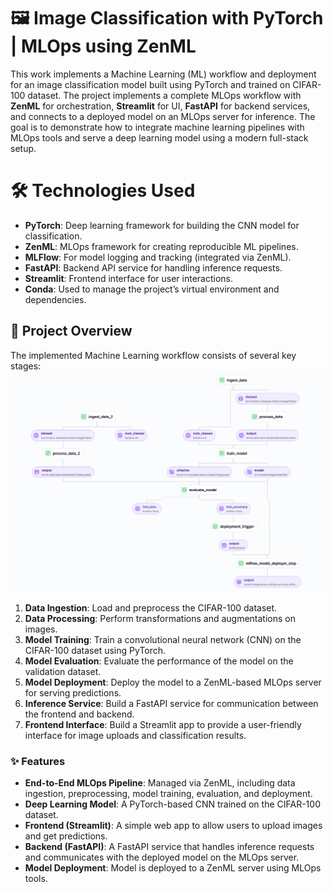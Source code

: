 # 🖼️ Image Classification with PyTorch | MLOps using ZenML
This work implements a Machine Learning (ML) workflow and deployment for an image classification model built using PyTorch and trained on CIFAR-100 dataset. The project implements a complete MLOps workflow with **ZenML** for orchestration, **Streamlit** for UI, **FastAPI** for backend services, and connects to a deployed model on an MLOps server for inference. The goal is to demonstrate how to integrate machine learning pipelines with MLOps tools and serve a deep learning model using a modern full-stack setup.

# 🛠️ Technologies Used
- **PyTorch**: Deep learning framework for building the CNN model for classification.
- **ZenML**: MLOps framework for creating reproducible ML pipelines.
- **MLFlow**: For model logging and tracking (integrated via ZenML).
- **FastAPI**: Backend API service for handling inference requests.
- **Streamlit**: Frontend interface for user interactions.
- **Conda**: Used to manage the project’s virtual environment and dependencies.

## 🎯 Project Overview

The implemented Machine Learning workflow consists of several key stages:
![pipeline](pipeline.png)

1. **Data Ingestion**: Load and preprocess the CIFAR-100 dataset.
2. **Data Processing**: Perform transformations and augmentations on images.
3. **Model Training**: Train a convolutional neural network (CNN) on the CIFAR-100 dataset using PyTorch.
4. **Model Evaluation**: Evaluate the performance of the model on the validation dataset.
5. **Model Deployment**: Deploy the model to a ZenML-based MLOps server for serving predictions.
6. **Inference Service**: Build a FastAPI service for communication between the frontend and backend.
7. **Frontend Interface**: Build a Streamlit app to provide a user-friendly interface for image uploads and classification results.

### ✨ Features

- **End-to-End MLOps Pipeline**: Managed via ZenML, including data ingestion, preprocessing, model training, evaluation, and deployment.
- **Deep Learning Model**: A PyTorch-based CNN trained on the CIFAR-100 dataset.
- **Frontend (Streamlit)**: A simple web app to allow users to upload images and get predictions.
- **Backend (FastAPI)**: A FastAPI service that handles inference requests and communicates with the deployed model on the MLOps server.
- **Model Deployment**: Model is deployed to a ZenML server using MLOps tools.


